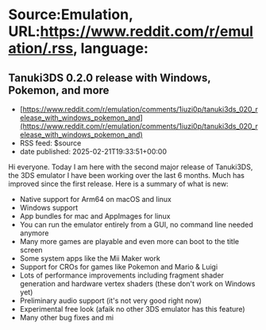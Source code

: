 # Source:Emulation, URL:https://www.reddit.com/r/emulation/.rss, language:

## Tanuki3DS 0.2.0 release with Windows, Pokemon, and more
 - [https://www.reddit.com/r/emulation/comments/1iuzi0p/tanuki3ds_020_release_with_windows_pokemon_and](https://www.reddit.com/r/emulation/comments/1iuzi0p/tanuki3ds_020_release_with_windows_pokemon_and)
 - RSS feed: $source
 - date published: 2025-02-21T19:33:51+00:00

<!-- SC_OFF --><div class="md"><p>Hi everyone. Today I am here with the second major release of Tanuki3DS, the 3DS emulator I have been working over the last 6 months. Much has improved since the first release. Here is a summary of what is new:</p> <ul> <li>Native support for Arm64 on macOS and linux</li> <li>Windows support</li> <li>App bundles for mac and AppImages for linux</li> <li>You can run the emulator entirely from a GUI, no command line needed anymore</li> <li>Many more games are playable and even more can boot to the title screen</li> <li>Some system apps like the Mii Maker work</li> <li>Support for CROs for games like Pokemon and Mario &amp; Luigi</li> <li>Lots of performance improvements including fragment shader generation and hardware vertex shaders (these don&#39;t work on Windows yet)</li> <li>Preliminary audio support (it&#39;s not very good right now)</li> <li>Experimental free look (afaik no other 3DS emulator has this feature)</li> <li>Many other bug fixes and mi

